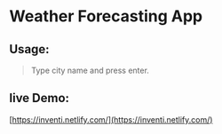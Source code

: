 # Weather Forecasting App

## Usage:
>Type city name and press enter.

## live Demo:
[https://inventi.netlify.com/](https://inventi.netlify.com/)

